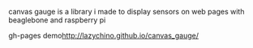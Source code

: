 canvas gauge is a library i made to display sensors on web pages with beaglebone and raspberry pi

gh-pages demo<a href="http://lazychino.github.io/canvas_gauge/">http://lazychino.github.io/canvas_gauge/<a/>
